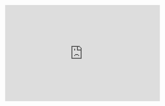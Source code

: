 <div style="width:100%"><div style="height:0;padding-bottom:62.5%;position:relative;width:100%"><iframe allowfullscreen="" frameBorder="0" height="100%" src="https://giphy.com/embed/xxPqL4BBV3o46xWT9l/video" style="left:0;position:absolute;top:0" width="100%"></iframe></div></div>
